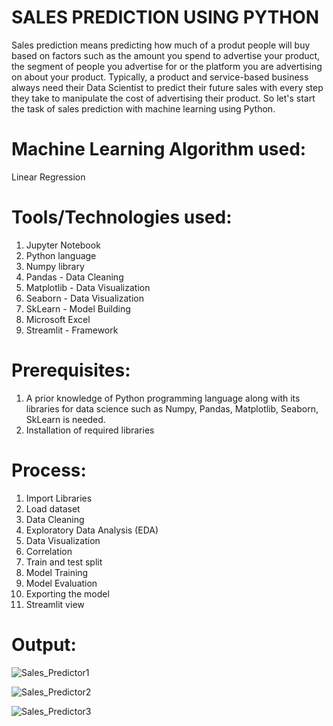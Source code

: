 # SALES PREDICTION USING PYTHON
Sales prediction means predicting how much of a produt people will buy based on factors such as the amount you spend to advertise your product, the segment of people you advertise for or the platform you are advertising on about your product. Typically, a product and service-based business always need their Data Scientist to predict their future sales with every step they take to manipulate the cost of advertising their product.  So let's start the task of sales prediction with machine learning using Python.

# Machine Learning Algorithm used:
Linear Regression

# Tools/Technologies used:
1. Jupyter Notebook
2. Python language
3. Numpy library
4. Pandas - Data Cleaning
5. Matplotlib - Data Visualization
6. Seaborn - Data Visualization
7. SkLearn - Model Building
8. Microsoft Excel
9. Streamlit - Framework

# Prerequisites:
1. A prior knowledge of Python programming language along with its libraries for data science such as Numpy, Pandas, Matplotlib, Seaborn, SkLearn is needed.
2. Installation of required libraries

# Process:
1. Import Libraries
2. Load dataset
3. Data Cleaning
4. Exploratory Data Analysis (EDA)
5. Data Visualization
6. Correlation
7. Train and test split
8. Model Training
9. Model Evaluation
10. Exporting the model
11. Streamlit view

# Output:
![Sales_Predictor1](https://github.com/Navina-Murugadas/OIBSIP/assets/72821323/b10d608c-cbb1-49fc-8ce7-5ba7efdb55cf)

![Sales_Predictor2](https://github.com/Navina-Murugadas/OIBSIP/assets/72821323/ba22b718-0622-4a79-b28f-4d9a2cd753a3)

![Sales_Predictor3](https://github.com/Navina-Murugadas/OIBSIP/assets/72821323/624d64be-48e2-44ad-9fce-bc44140def97)




